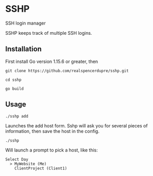 # SSHP
SSH login manager
 
SSHP keeps track of multiple SSH logins.

## Installation

First install Go version 1.15.6 or greater, then


```
git clone https://github.com/realspencerdupre/sshp.git

cd sshp

go build

```

## Usage
```
./sshp add
```
Launches the add host form. Sshp will ask you for several pieces of information, then save the host in the config.


```
./sshp
```
Will launch a prompt to pick a host, like this:
```
Select Day
  > MyWebsite (Me)
    ClientProject (Client1)

```
